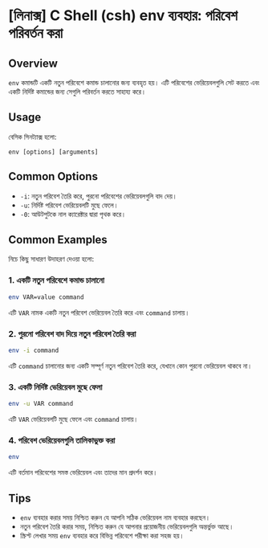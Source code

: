 # [লিনাক্স] C Shell (csh) env ব্যবহার: পরিবেশ পরিবর্তন করা

## Overview
`env` কমান্ডটি একটি নতুন পরিবেশে কমান্ড চালানোর জন্য ব্যবহৃত হয়। এটি পরিবেশের ভেরিয়েবলগুলি সেট করতে এবং একটি নির্দিষ্ট কমান্ডের জন্য সেগুলি পরিবর্তন করতে সাহায্য করে।

## Usage
বেসিক সিনট্যাক্স হলো:
```
env [options] [arguments]
```

## Common Options
- `-i`: নতুন পরিবেশ তৈরি করে, পুরনো পরিবেশের ভেরিয়েবলগুলি বাদ দেয়।
- `-u`: নির্দিষ্ট পরিবেশ ভেরিয়েবলটি মুছে ফেলে।
- `-0`: আউটপুটকে নাল ক্যারেক্টার দ্বারা পৃথক করে।

## Common Examples
নিচে কিছু সাধারণ উদাহরণ দেওয়া হলো:

### 1. একটি নতুন পরিবেশে কমান্ড চালানো
```bash
env VAR=value command
```
এটি `VAR` নামক একটি নতুন পরিবেশ ভেরিয়েবল তৈরি করে এবং `command` চালায়।

### 2. পুরনো পরিবেশ বাদ দিয়ে নতুন পরিবেশ তৈরি করা
```bash
env -i command
```
এটি `command` চালানোর জন্য একটি সম্পূর্ণ নতুন পরিবেশ তৈরি করে, যেখানে কোন পুরনো ভেরিয়েবল থাকবে না।

### 3. একটি নির্দিষ্ট ভেরিয়েবল মুছে ফেলা
```bash
env -u VAR command
```
এটি `VAR` ভেরিয়েবলটি মুছে ফেলে এবং `command` চালায়।

### 4. পরিবেশ ভেরিয়েবলগুলি তালিকাভুক্ত করা
```bash
env
```
এটি বর্তমান পরিবেশের সমস্ত ভেরিয়েবল এবং তাদের মান প্রদর্শন করে।

## Tips
- `env` ব্যবহার করার সময় নিশ্চিত করুন যে আপনি সঠিক ভেরিয়েবল নাম ব্যবহার করছেন।
- নতুন পরিবেশ তৈরি করার সময়, নিশ্চিত করুন যে আপনার প্রয়োজনীয় ভেরিয়েবলগুলি অন্তর্ভুক্ত আছে।
- স্ক্রিপ্ট লেখার সময় `env` ব্যবহার করে বিভিন্ন পরিবেশে পরীক্ষা করা সহজ হয়।